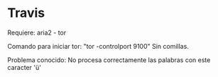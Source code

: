# Travis

Requiere: aria2 - tor

Comando para iniciar tor: "tor -controlport 9100" Sin comillas.

Problema conocido: No procesa correctamente las palabras con este caracter 'ü'
